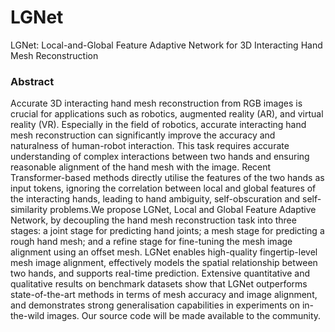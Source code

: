 # LGNet
LGNet: Local-and-Global Feature Adaptive Network for 3D Interacting Hand Mesh Reconstruction

### Abstract
Accurate 3D interacting hand mesh reconstruction from RGB images is crucial for applications such as robotics, augmented reality (AR), and virtual reality (VR). Especially in the field of robotics, accurate interacting hand mesh reconstruction can significantly improve the accuracy and naturalness of human-robot interaction. This task requires accurate understanding of complex interactions between two hands and ensuring reasonable alignment of the hand mesh with the image. Recent Transformer-based methods directly utilise the features of the two hands as input tokens, ignoring the correlation between local and global features of the interacting hands, leading to hand ambiguity, self-obscuration and self-similarity problems.We propose LGNet, Local and Global Feature Adaptive Network, by decoupling the hand mesh reconstruction task into three stages: a joint stage for predicting hand joints; a mesh stage for predicting a rough hand mesh; and a refine stage for fine-tuning the mesh image alignment using an offset mesh.  LGNet enables high-quality fingertip-level mesh image alignment, effectively models the spatial relationship between two hands, and supports real-time prediction. Extensive quantitative and qualitative results on benchmark datasets show that LGNet outperforms state-of-the-art methods in terms of mesh accuracy and image alignment, and demonstrates strong generalisation capabilities in experiments on in-the-wild images. Our source code will be made available to the community.
